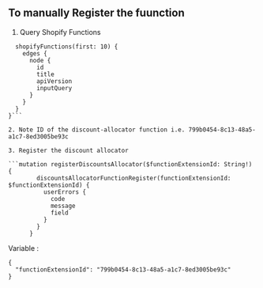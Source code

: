 ## To manually Register the fuunction 

1. Query Shopify Functions

```{
  shopifyFunctions(first: 10) {
    edges {
      node {
        id
        title
        apiVersion
        inputQuery
      }
    }
  }
}```

2. Note ID of the discount-allocator function i.e. 799b0454-8c13-48a5-a1c7-8ed3005be93c

3. Register the discount allocator 

```mutation registerDiscountsAllocator($functionExtensionId: String!) {
        discountsAllocatorFunctionRegister(functionExtensionId: $functionExtensionId) {
          userErrors {
            code
            message
            field
          }
        }
      }
 ``` 
  Variable :
```
{ 
  "functionExtensionId": "799b0454-8c13-48a5-a1c7-8ed3005be93c"
}
```